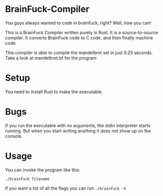 # BrainFuck-Compiler
You guys always wanted to code in brainfuck, right? Well, now you can!

This is a BrainFuck Compiler written purely in Rust. It is a source-to-source compiler. It converts BrainFuck code to C code, and then finally machine code.

This compiler is able to compile the mandelbrot set in just 0.25 seconds. Take a look at mandelbrot.bf for the program

# Setup
You need to install Rust to make the executable.

# Bugs
If you run the executable with no arguments, the stdin interpreter starts running. But when you start writing anything it does not show up on the console.

# Usage
You can invoke the program like this:
```
./brainfuck filename
```
If you want a list of all the flags you can run `./brainfuck -h`
